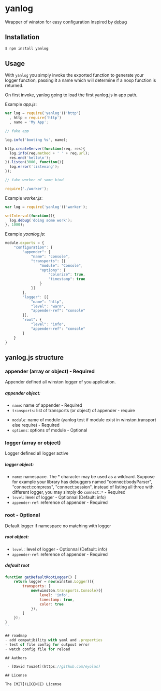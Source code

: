 yanlog
======

Wrapper of winston for easy configuration
Inspired by [debug](https://github.com/visionmedia/debug)


## Installation

```bash
$ npm install yanlog
```

## Usage

 With `yanlog` you simply invoke the exported function to generate your logger function, passing it a name which will determine if a noop function is returned.

 On first invoke, yanlog going to load the first yanlog.js in app path. 

Example _app.js_:

```js
var log = require('yanlog')('http')
  , http = require('http')
  , name = 'My App';

// fake app

log.info('booting %s', name);

http.createServer(function(req, res){
  log.info(req.method + ' ' + req.url);
  res.end('hello\n');
}).listen(3000, function(){
  log.error('listening');
});

// fake worker of some kind

require('./worker');
```

Example _worker.js_:

```js
var log = require('yanlog')('worker');

setInterval(function(){
  log.debug('doing some work');
}, 1000);
```

Example _yoanlog.js_:

```js
module.exports = {
    "configuration": {
        "appender": {
            "name": "console",
            "transports": [{
                "module": "Console",
                "options": {
                    "colorize": true,
                    "timestamp": true
                }
            }]
        },
        "logger": [{
            "name": "http",
            "level": "warn",
            "appender-ref": "console"
        }],
        "root": {
            "level": "info",
            "appender-ref": "console"
        }
    }
}
```

## yanlog.js structure
### appender (array or object) - Required
Appender defined all winston logger of you application.

##### appender object:
* `name`: name of appender - Required
* `transports`: list of transports (or object) of appender - require
 - `module`: name of module (yanlog test if module exist in winston.transport else require) - Required
 - `options`: options of module - Optional

### logger (array or object)
Logger defined all logger active

##### logger object:
* `name`: namespace. The * character may be used as a wildcard. Suppose for example your library has debuggers named "connect:bodyParser", "connect:compress", "connect:session", instead of listing all three with different logger, you may simply do `connect:*` - Required
* `level`: level of logger - Optionnal (Default: info)
* `appender-ref`: reference of appender - Required

### root - Optional
Default logger if namespace no matching with logger

##### root object:
* `level` : level of logger - Optionnal (Default: info)
* `appender-ref`: reference of appender - Required

##### default root

```js
function getDefaultRootLogger() {
    return logger = new(winston.Logger)({
        transports: [
            new(winston.transports.Console)({
                level: 'info',
                timestamp: true,
                color: true
            }),
        ]
    });
}
``

## roadmap
- add compatibility with yaml and .properties
- test of file config for outpout error
- watch config file for reload

## Authors

 - [David Touzet](https://github.com/eyolas)

## License

The [MIT](LICENCE) License

